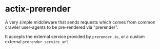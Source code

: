 # actix-prerender

A very simple middleware that sends requests which comes from common crawler
user-agents to be pre-rendered via "prerender".

It accepts the external service provided by `prerender.io`, or a custom external
`prerender_service_url`.
